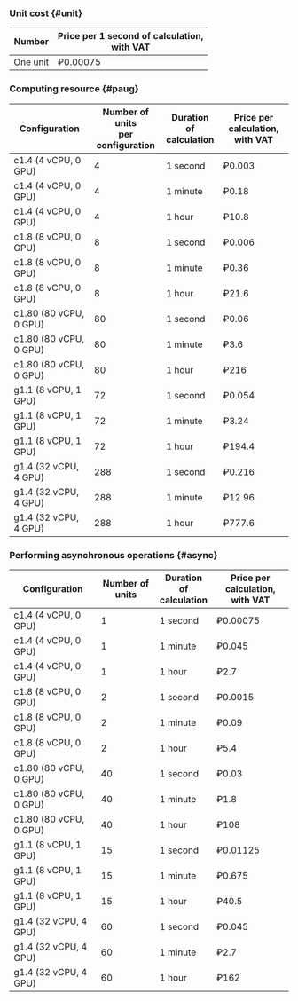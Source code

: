 ### Unit cost {#unit}

Number | Price per 1 second of calculation, <br>with VAT
----- | ---- |
One unit | ₽0.00075 
  
### Computing resource {#paug}

Configuration | Number of units <br> per configuration | Duration of <br>calculation | Price per calculation, <br>with VAT
----- | ---- | ---- | ---- 
c1.4 (4 vCPU, 0 GPU) | 4 | 1 second | ₽0.003
c1.4 (4 vCPU, 0 GPU) | 4 | 1 minute | ₽0.18
c1.4 (4 vCPU, 0 GPU) | 4 | 1 hour | ₽10.8
c1.8 (8 vCPU, 0 GPU) | 8 | 1 second | ₽0.006
c1.8 (8 vCPU, 0 GPU) | 8 | 1 minute | ₽0.36
c1.8 (8 vCPU, 0 GPU) | 8 | 1 hour | ₽21.6
c1.80 (80 vCPU, 0 GPU) | 80 | 1 second | ₽0.06
c1.80 (80 vCPU, 0 GPU) | 80 | 1 minute | ₽3.6
c1.80 (80 vCPU, 0 GPU) | 80 | 1 hour | ₽216 
g1.1 (8 vCPU, 1 GPU) | 72 | 1 second | ₽0.054
g1.1 (8 vCPU, 1 GPU) | 72 | 1 minute | ₽3.24
g1.1 (8 vCPU, 1 GPU) | 72 | 1 hour | ₽194.4 
g1.4 (32 vCPU, 4 GPU) | 288 | 1 second | ₽0.216
g1.4 (32 vCPU, 4 GPU) | 288 | 1 minute | ₽12.96
g1.4 (32 vCPU, 4 GPU) | 288 | 1 hour | ₽777.6 

### Performing asynchronous operations {#async}

Configuration | Number of units |  Duration of <br>calculation | Price per calculation, <br>with VAT
----- | ---- | ---- | ----
c1.4 (4 vCPU, 0 GPU) | 1  | 1 second | ₽0.00075 
c1.4 (4 vCPU, 0 GPU) | 1  | 1 minute | ₽0.045
c1.4 (4 vCPU, 0 GPU) | 1  | 1 hour | ₽2.7
c1.8 (8 vCPU, 0 GPU) | 2 | 1 second | ₽0.0015
c1.8 (8 vCPU, 0 GPU) | 2 | 1 minute | ₽0.09
c1.8 (8 vCPU, 0 GPU) | 2 | 1 hour | ₽5.4
c1.80 (80 vCPU, 0 GPU) | 40 | 1 second | ₽0.03 
c1.80 (80 vCPU, 0 GPU) | 40 | 1 minute | ₽1.8
c1.80 (80 vCPU, 0 GPU) | 40 | 1 hour | ₽108
g1.1 (8 vCPU, 1 GPU) | 15 | 1 second | ₽0.01125 
g1.1 (8 vCPU, 1 GPU) | 15 | 1 minute | ₽0.675 
g1.1 (8 vCPU, 1 GPU) | 15 | 1 hour | ₽40.5 
g1.4 (32 vCPU, 4 GPU) | 60 | 1 second  | ₽0.045 
g1.4 (32 vCPU, 4 GPU) | 60 | 1 minute  | ₽2.7 
g1.4 (32 vCPU, 4 GPU) | 60 | 1 hour  | ₽162 